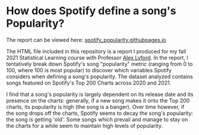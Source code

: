 # How does Spotify define a song's Popularity?
The report can be viewed here: [spotify_popularity.githubpages.io](https://spotify_popularity.github.io)

The HTML file included in this repository is a report I produced for my fall 2021 Statistical Learning course with Professor [Alex Lyford](https://www.middlebury.edu/academics/math/faculty/node/550503). In the report, I tentatively break down Spotify's song "popularity" metric (ranging from 0 to 100, where 100 is most popular) to discover which variables Spotify considers when defining  a song's popularity. The dataset analyzed contains songs featured on Spotify's Top 200 Charts across 2020 and 2021.

I find that a song's popularity is largely dependent on its release date and its presence on the charts: generally, if a new song makes it onto the Top 200 charts, its popularity is high (the song is a banger). Over time however, if the song drops off the charts, Spotify seems to decay the song's popularity: the song is getting 'old'. Some songs which prevail and manage to stay on the charts for a while seem to maintain high levels of popularity.
